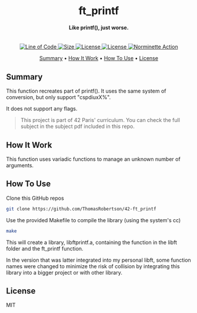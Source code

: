 
<h1 align="center">
  ft_printf
  <br>
</h1>

<h4 align="center">Like printf(), just worse.
<br>
<br>
</h4>

<p align="center">
  <a href="https://github.com/ThomasRobertson/42-ft_printf">
    <img src="https://img.shields.io/tokei/lines/github/ThomasRobertson/42-ft_printf?style=flat-square"
         alt="Line of Code">
  </a>
  <a href="https://github.com/ThomasRobertson/42-ft_printf">
    <img src="https://img.shields.io/github/languages/code-size/ThomasRobertson/42-ft_printf?style=flat-square"
         alt="Size">
  </a>
  <a href="https://github.com/ThomasRobertson/42-ft_printf">
    <img src="https://img.shields.io/github/license/ThomasRobertson/42-ft_printf?style=flat-square"
         alt="License">
  </a>
  <a href="https://github.com/ThomasRobertson/42-ft_printf">
    <img src="https://img.shields.io/github/languages/top/ThomasRobertson/42-ft_printf?style=flat-square"
         alt="License">
  </a>
  <a href="https://github.com/ThomasRobertson/42-ft_printf/actions/workflows/norminette-action.yml">
    <img src="https://github.com/ThomasRobertson/42-ft_printf/actions/workflows/norminette-action.yml/badge.svg"
         alt="Norminette Action">
  </a> 
</p>

<p align="center">
  <a href="#summary">Summary</a> •
  <a href="#how-it-work">How It Work</a> •
  <a href="#how-to-use">How To Use</a> •
  <a href="#license">License</a>
</p>

## Summary

This function recreates part of printf(). It uses the same system of conversion, but only support "cspdiuxX%".

It does not support any flags.

> This project is part of 42 Paris' curriculum. You can check the full subject in the subject pdf included in this repo.

## How It Work

This function uses variadic functions to manage an unknown number of arguments.

## How To Use

Clone this GitHub repos

```bash
git clone https://github.com/ThomasRobertson/42-ft_printf
```
Use the provided Makefile to compile the library (using the system's cc)

```bash
make
```
This will create a library, libftprintf.a, containing the function in the libft folder and the ft_printf function.

In the version that was latter integrated into my personal libft, some function names were changed to minimize the risk of collision by integrating this library into a bigger project or with other library.

## License

MIT
